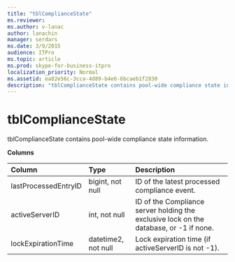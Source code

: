 ```yaml
---
title: "tblComplianceState"
ms.reviewer: 
ms.author: v-lanac
author: lanachin
manager: serdars
ms.date: 3/9/2015
audience: ITPro
ms.topic: article
ms.prod: skype-for-business-itpro
localization_priority: Normal
ms.assetid: ea82e56c-3cca-4d89-b4e6-6bcaeb1f2830
description: "tblComplianceState contains pool-wide compliance state information."
---
```


# tblComplianceState
 
tblComplianceState contains pool-wide compliance state information.
  
**Columns**

|**Column**|**Type**|**Description**|
|:-----|:-----|:-----|
|lastProcessedEntryID  <br/> |bigint, not null  <br/> |ID of the latest processed compliance event.  <br/> |
|activeServerID  <br/> |int, not null  <br/> |ID of the Compliance server holding the exclusive lock on the database, or -1 if none.  <br/> |
|lockExpirationTime  <br/> |datetime2, not null  <br/> |Lock expiration time (if activeServerID is not -1).  <br/> |
   

